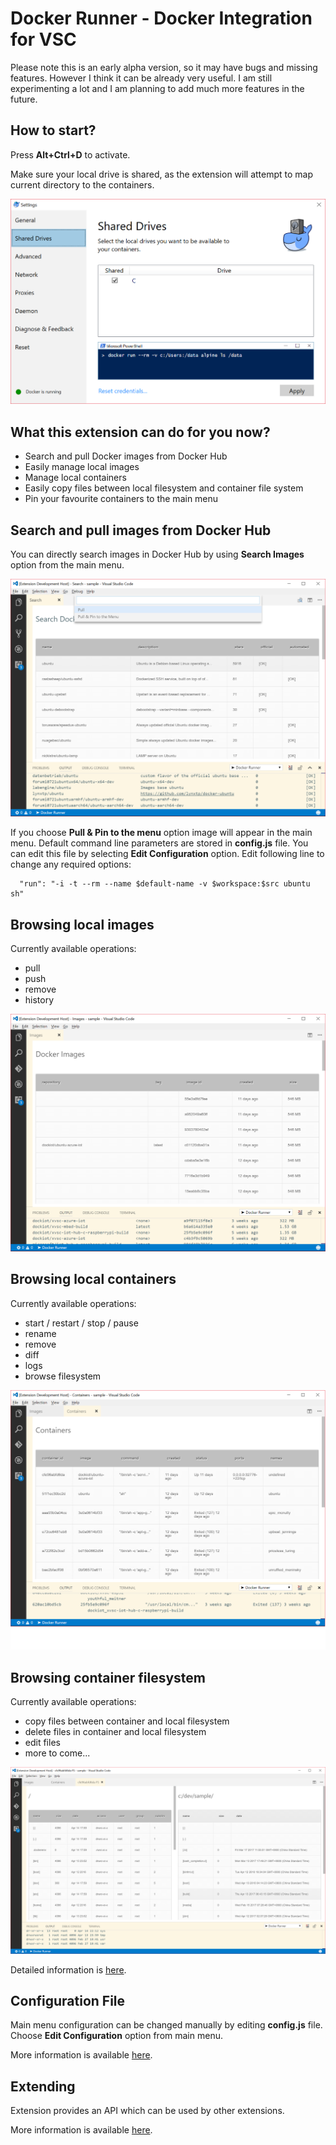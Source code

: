 # Docker Runner - Docker Integration for VSC

Please note this is an early alpha version, so it may have bugs and missing features.
However I think it can be already very useful.
I am still experimenting a lot and I am planning to add much more features in the future. 

## How to start?

Press **Alt+Ctrl+D** to activate.

Make sure your local drive is shared, as the extension will attempt to map current directory to the containers.

![Shared Drives](images/shared-drives.png)

## What this extension can do for you now?

- Search and pull Docker images from Docker Hub
- Easily manage local images
- Manage local containers
- Easily copy files between local filesystem and container file system
- Pin your favourite containers to the main menu

## Search and pull images from Docker Hub

You can directly search images in Docker Hub by using **Search Images** option from the main menu.

![Search Results](images/search-results.png)

If you choose **Pull & Pin to the menu** option image will appear in the main menu. Default command line parameters are stored in **config.js** file. You can edit this file by selecting **Edit Configuration** option. Edit following line to change any required options:

      "run": "-i -t --rm --name $default-name -v $workspace:$src ubuntu sh"

## Browsing local images

Currently available operations:

- pull
- push
- remove
- history

![Search Results](images/images.png)

## Browsing local containers

Currently available operations:

- start / restart / stop / pause
- rename
- remove
- diff
- logs
- browse filesystem


![Search Results](images/containers.png)

## Browsing container filesystem

Currently available operations:

- copy files between container and local filesystem
- delete files in container and local filesystem
- edit files
- more to come...

![Search Results](images/files.png)

Detailed information is [here](file-browser.md).

## Configuration File

Main menu configuration can be changed manually by editing **config.js** file. Choose **Edit Configuration** option from main menu.

More information is available [here](config-file.md).

## Extending

Extension provides an API which can be used by other extensions.

More information is available [here](extensing.md).
